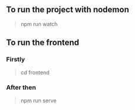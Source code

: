 ## To run the project with nodemon
> npm run watch
## To run the frontend
### Firstly
> cd frontend
### After then
> npm run serve
